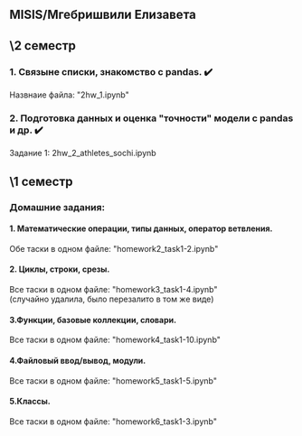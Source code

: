 ## MISIS/Мгебришвили Елизавета
## \2 семестр
### 1. Связыне списки, знакомство с pandas. ✔️
Назвнаие файла: "2hw_1.ipynb" 
### 2. Подготовка данных и оценка "точности" модели с pandas и др. ✔️
Задание 1: 2hw_2_athletes_sochi.ipynb
## \1 семестр
### Домашние задания:
#### 1. Математические операции, типы данных, оператор ветвления. 
Обе таски в одном файле: "homework2_task1-2.ipynb" 
#### 2. Циклы, строки, срезы.
Все таски в одном файле: "homework3_task1-4.ipynb" \
(случайно удалила, было перезалито в том же виде)
#### 3.Функции, базовые коллекции, словари.
Все таски в одном файле: "homework4_task1-10.ipynb"
#### 4.Файловый ввод/вывод, модули. 
Все таски в одном файле: "homework5_task1-5.ipynb"
#### 5.Классы.
Все таски в одном файле: "homework6_task1-3.ipynb"

